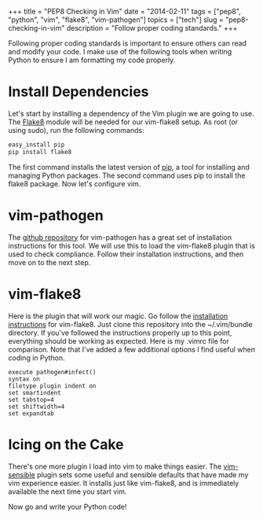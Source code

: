 +++
title = "PEP8 Checking in Vim"
date = "2014-02-11"
tags = ["pep8", "python", "vim", "flake8", "vim-pathogen"]
topics = ["tech"]
slug = "pep8-checking-in-vim"
description = "Follow proper coding standards."
+++

Following proper coding standards is important to ensure others can read and modify your code. I make use of the following tools when writing Python to ensure I am formatting my code properly.

# Install Dependencies

Let's start by installing a dependency of the Vim plugin we are going to use. The [Flake8](https://pypi.python.org/pypi/flake8/) module will be needed for our vim-flake8 setup. As root (or using sudo), run the following commands:

```bash
easy_install pip
pip install flake8
```

The first command installs the latest version of [pip](https://pypi.python.org/pypi/pip), a tool for installing and managing Python packages. The second command uses pip to install the flake8 package. Now let's configure vim.

# vim-pathogen

The [github repository](https://github.com/tpope/vim-pathogen) for vim-pathogen has a great set of installation instructions for this tool. We will use this to load the vim-flake8 plugin that is used to check compliance. Follow their installation instructions, and then move on to the next step.

# vim-flake8

Here is the plugin that will work our magic. Go follow the [installation instructions](https://github.com/nvie/vim-flake8) for vim-flake8. Just clone this repository into the ~/.vim/bundle directory. If you've followed the instructions properly up to this point, everything should be working as expected. Here is my .vimrc file for comparison. Note that I've added a few additional options I find useful when coding in Python.

```vim
execute pathogen#infect()
syntax on
filetype plugin indent on
set smartindent
set tabstop=4
set shiftwidth=4
set expandtab
```

# Icing on the Cake

There's one more plugin I load into vim to make things easier. The [vim-sensible](https://github.com/tpope/vim-sensible) plugin sets some useful and sensible defaults that have made my vim experience easier. It installs just like vim-flake8, and is immediately available the next time you start vim.

Now go and write your Python code!